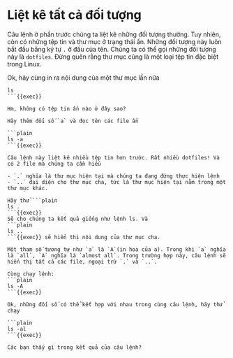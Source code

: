 # Liệt kê tất cả đối tượng

Câu lệnh ở phần trước chúng ta liệt kê những đối tượng thường. Tuy nhiên, còn có những tệp tin và thư mục ở trạng thái ẩn. Những đối tượng này luôn bắt đầu bằng ký tự `.` ở đầu của tên. Chúng ta có thể gọi những đối tượng này là `dotfiles`. Đừng quên rằng thư mục cũng là một loại tệp tin đặc biệt trong Linux.

Ok, hãy cùng in ra nội dung của một thư mục lần nữa

```plain
ls
```{{exec}}

Hm, không có tệp tin ẩn nào ở đây sao?

Hãy thêm đối số `a` và đọc tên các file ẩn

```plain
ls -a
```{{exec}}

Câu lệnh này liệt kê nhiều tệp tin hơn trước. Rất nhiều dotfiles! Và có 2 file mà chúng ta cần hiểu

- `.` nghĩa là thư mục hiện tại mà chúng ta đang đứng thực hiện lệnh 
- `..` đại diện cho thư mục cha, tức là thư mục hiện tại nằm trong một thư mục khác.

Hãy thử ```plain
ls .
```{{exec}}
Sẽ cho chúng ta kết quả giống như lệnh ls. Và 
```plain
ls ..
```{{exec}} sẽ hiển thị nội dung của thư mục cha.

Một tham số tương tự như `a` là `A`(in hoa của a). Trong khi `a` nghĩa là `all`, `A` nghĩa là `almost all`. Trong trường hợp này, câu lệnh sẽ hiển thị tất cả các file, ngoại trừ `.` và `..`.

Cùng chạy lệnh:
```plain
ls -A
```{{exec}}

Ok, những đối số có thể kết hợp với nhau trong cùng câu lệnh, hãy thử chạy

```plain
ls -al
```{{exec}}

Các bạn thấy gì trong kết quả của câu lệnh?
